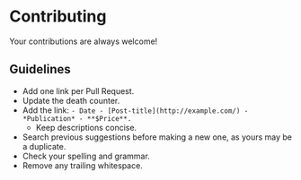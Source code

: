 # Contributing

Your contributions are always welcome!

## Guidelines

* Add one link per Pull Request.
* Update the death counter.
* Add the link: `- Date - [Post-title](http://example.com/) - *Publication* - **$Price**.`
    * Keep descriptions concise.
* Search previous suggestions before making a new one, as yours may be a duplicate.
* Check your spelling and grammar.
* Remove any trailing whitespace.

